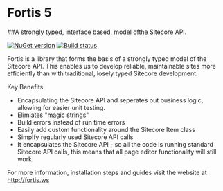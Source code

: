 # Fortis 5
##A strongly typed, interface based, model ofthe Sitecore API.

[![NuGet version](http://img.shields.io/nuget/v/Fortis.svg)](https://www.nuget.org/packages/Fortis/)
[![Build status](https://ci.appveyor.com/api/projects/status/43mh8j4q1tma28up?svg=true)](https://ci.appveyor.com/project/Fortis-Collections/fortis)

Fortis is a library that forms the basis of a strongly typed model of the Sitecore API. This enables us to develop reliable, maintainable sites more efficiently than with traditional, losely typed Sitecore development.

Key Benefits:
* Encapsulating the Sitecore API and seperates out business logic, allowing for easier unit testing.
* Elimiates "magic strings"
* Build errors instead of run time errors
* Easily add custom functionality around the Sitecore Item class
* Simplfy regularly used Sitecore API calls
* It encapsulates the Sitecore API - so all the code is running standard Sitecore API calls, this means that all page editor functionality will still work.

For more information, installation steps and guides visit the website at http://fortis.ws